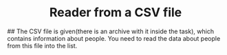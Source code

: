 <h1 align = "center"> Reader from a CSV file </h1>
##  The CSV file is given(there is an archive with it inside the task), which contains information about people. You need to read the data about people from this file into the list.

